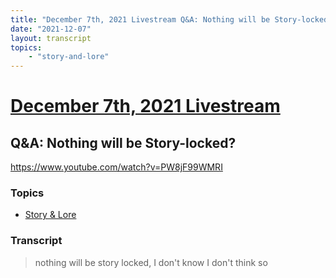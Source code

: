 ```yaml
---
title: "December 7th, 2021 Livestream Q&A: Nothing will be Story-locked?"
date: "2021-12-07"
layout: transcript
topics:
    - "story-and-lore"
---
```

# [December 7th, 2021 Livestream](../2021-12-07.md)
## Q&A: Nothing will be Story-locked?
https://www.youtube.com/watch?v=PW8jF99WMRI

### Topics
* [Story & Lore](../topics/story-and-lore.md)

### Transcript

> nothing will be story locked, I don't know I don't think so
